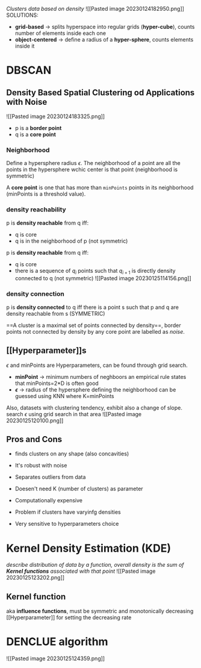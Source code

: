 _Clusters data based on density_
![[Pasted image 20230124182950.png]]
SOLUTIONS:
- **grid-based** -> splits hyperspace into regular grids (**hyper-cube**), counts number of elements inside each one
- **object-centered** -> define a radius of a **hyper-sphere**, counts elements inside it

# DBSCAN
## Density Based Spatial Clustering od Applications with Noise
![[Pasted image 20230124183325.png]]
- p is a **border point**
- q is a **core point**
### Neighborhood
Define a hypersphere radius $\epsilon$. The neighborhood of a point are all the points in the hypersphere wchic center is that point (neighborhood is symmetric)

A **core point** is one that has more than `minPoints` points in its neighborhood (minPoints is a threshold value).

### density reachability
p is **density reachable** from q iff:
- q is core
- q is in the neighborhood of p
(not symmetric)

p is **density reachable** from q iff:
- q is core
- there is a sequence of $q_{i}$ points such that $q_{i+1}$ is directly density connected to q
(not symmetric)
![[Pasted image 20230125114156.png]]
### density connection
p is **density connected** to q iff there is a point s such that p and q are density reachable from s
(SYMMETRIC)

==A cluster is a maximal set of points connected by density==, border points not connected by density by any core point are labelled as _noise_.

## [[Hyperparameter]]s
$\epsilon$ and minPoints are Hyperparameters, can be found through grid search.
- **minPoint** -> minimum numbers of neghboors
	an empirical rule states that minPoints=2*D is often good
- **$\epsilon$** -> radius of the hypersphere defining the neighborhood
	can be guessed using KNN where K=minPoints

Also, datasets with clustering tendency, exhibit also a change of slope. search $\epsilon$ using grid search in that area
![[Pasted image 20230125120100.png]]

## Pros and Cons
- finds clusters on any shape (also concavities)
- It's robust with noise
- Separates outliers from data
- Doesen't need K (number of clusters) as parameter

- Computationally expensive
- Problem if clusters have varyinfg densities
- Very sensitive to hyperparameters choice

# Kernel Density Estimation (KDE)
_describe distribution of data by a function, overall density is the sum of **Kernel functions** associated with that point_
![[Pasted image 20230125123202.png]]
## Kernel function 
aka **influence functions**, must be symmetric and monotonically decreasing
[[Hyperparameter]] for setting the decreasing rate

# DENCLUE algorithm
![[Pasted image 20230125124359.png]]